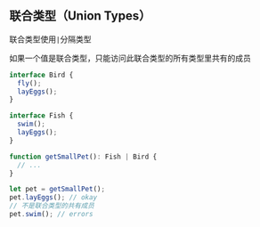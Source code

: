 
## 联合类型（Union Types）
联合类型使用`|`分隔类型

如果一个值是联合类型，只能访问此联合类型的所有类型里共有的成员
```ts
interface Bird {
  fly();
  layEggs();
}

interface Fish {
  swim();
  layEggs();
}

function getSmallPet(): Fish | Bird {
  // ...
}

let pet = getSmallPet();
pet.layEggs(); // okay
// 不是联合类型的共有成员
pet.swim(); // errors
```
